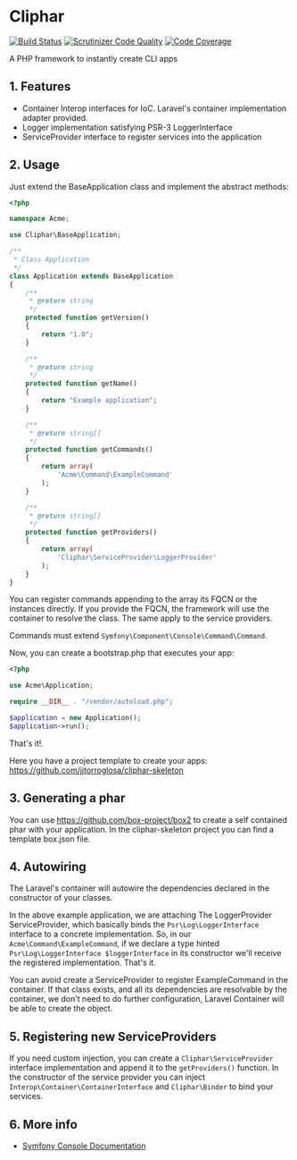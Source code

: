 # Cliphar

[![Build Status](https://travis-ci.org/jjtorroglosa/cliphar.svg?branch=master)](https://travis-ci.org/jjtorroglosa/cliphar)
[![Scrutinizer Code Quality](https://scrutinizer-ci.com/g/jjtorroglosa/cliphar/badges/quality-score.png?b=master)](https://scrutinizer-ci.com/g/jjtorroglosa/cliphar/?branch=master)
[![Code Coverage](https://scrutinizer-ci.com/g/jjtorroglosa/cliphar/badges/coverage.png?b=master)](https://scrutinizer-ci.com/g/jjtorroglosa/cliphar/?branch=master)

A PHP framework to instantly create CLI apps

## 1. Features

- Container Interop interfaces for IoC. Laravel's container implementation adapter provided.
- Logger implementation satisfying PSR-3 LoggerInterface
- ServiceProvider interface to register services into the application

## 2. Usage

Just extend the BaseApplication class and implement the abstract methods:

```php
<?php

namespace Acme;

use Cliphar\BaseApplication;

/**
 * Class Application
 */
class Application extends BaseApplication
{
    /**
     * @return string
     */
    protected function getVersion()
    {
        return "1.0";
    }

    /**
     * @return string
     */
    protected function getName()
    {
        return "Example application";
    }

    /**
     * @return string[]
     */
    protected function getCommands()
    {
        return array(
            'Acme\Command\ExampleCommand'
        );
    }

    /**
     * @return string[]
     */
    protected function getProviders()
    {
        return array(
            'Cliphar\ServiceProvider\LoggerProvider'
        );
    }
}
```

You can register commands appending to the array its FQCN or the instances directly. If you provide the FQCN,
the framework will use the container to resolve the class.  The same apply to the service providers.

Commands must extend `Symfony\Component\Console\Command\Command`.

Now, you can create a bootstrap.php that executes your app:

```php
<?php

use Acme\Application;

require __DIR__ . "/vendor/autoload.php";

$application = new Application();
$application->run();
```

That's it!.

Here you have a project template to create your apps: https://github.com/jjtorroglosa/cliphar-skeleton

## 3. Generating a phar

You can use https://github.com/box-project/box2 to create a self contained phar with your application.
In the cliphar-skeleton project you can find a template box.json file.

## 4. Autowiring

The Laravel's container will autowire the dependencies declared in the constructor of your classes.

In the above example application, we are attaching The LoggerProvider ServiceProvider, which basically
binds the `Psr\Log\LoggerInterface` interface to a concrete implementation. So, in our
`Acme\Command\ExampleCommand`, if we declare a type hinted `Psr\Log\LoggerInterface $loggerInterface`
in its constructor we'll receive the registered implementation. That's it.

You can avoid create a ServiceProvider to register ExampleCommand in the container. If that class exists,
and all its dependencies are resolvable by the container, we don't need to do further configuration,
Laravel Container will be able to create the object.

## 5. Registering new ServiceProviders

If you need custom injection, you can create a `Cliphar\ServiceProvider` interface implementation
and append it to the `getProviders()` function. In the constructor of the service provider you
can inject `Interop\Container\ContainerInterface` and `Cliphar\Binder` to bind your services.

## 6. More info

- [Symfony Console Documentation](http://symfony.com/doc/current/components/console/introduction.html)

